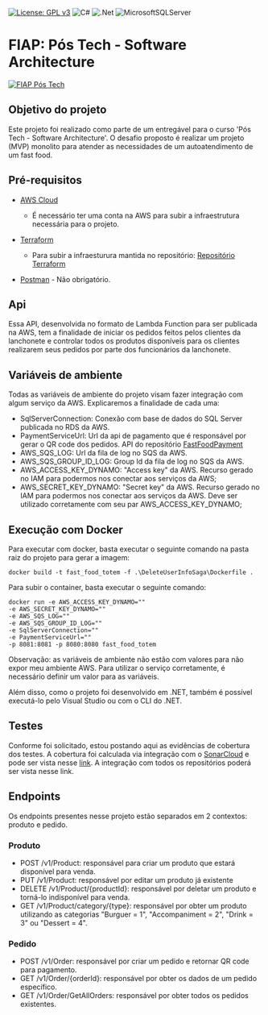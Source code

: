 [![License: GPL v3](https://img.shields.io/badge/License-GPLv3-blue.svg)](https://www.gnu.org/licenses/gpl-3.0)
![C#](https://img.shields.io/badge/c%23-%23239120.svg?style=for-the-badge&logo=c-sharp&logoColor=white)
![.Net](https://img.shields.io/badge/.NET-5C2D91?style=for-the-badge&logo=.net&logoColor=white)
![MicrosoftSQLServer](https://img.shields.io/badge/Microsoft%20SQL%20Server-CC2927?style=for-the-badge&logo=microsoft%20sql%20server&logoColor=white)

# FIAP: Pós Tech - Software Architecture

[![FIAP Pós Tech](https://postech.fiap.com.br/imgs/imgshare.png)](https://postech.fiap.com.br/?gad_source=1&gclid=Cj0KCQjwhfipBhCqARIsAH9msbmkyFZTmYIBomPCo-sGkBPLiiZYAkvTmM1Kx-QjwmYs3_NhyPKvP44aAtdZEALw_wcB)

## Objetivo do projeto
Este projeto foi realizado como parte de um entregável para o curso 'Pós Tech - Software Architecture'.
O desafio proposto é realizar um projeto (MVP) monolito para atender as necessidades de um autoatendimento de um fast food.



## Pré-requisitos
* [AWS Cloud](https://aws.amazon.com/)							
	* É necessário ter uma conta na AWS para subir a infraestrutura necessária para o projeto.
* [Terraform](https://www.terraform.io/)
	* Para subir a infraesturura mantida no repositório: [Repositório Terraform](https://github.com/TechChallengeFernandoMelim/FastFoodInfra)

* [Postman](https://www.postman.com/downloads/) - Não obrigatório.

## Api

Essa API, desenvolvida no formato de Lambda Function para ser publicada na AWS, tem a finalidade de iniciar os pedidos feitos pelos clientes da lanchonete e controlar todos os produtos disponíveis para os clientes realizarem seus pedidos por parte dos funcionários da lanchonete.

## Variáveis de ambiente
Todas as variáveis de ambiente do projeto visam fazer integração com algum serviço da AWS. Explicaremos a finalidade de cada uma:

- SqlServerConnection: Conexão com base de dados do SQL Server publicada no RDS da AWS.
- PaymentServiceUrl: Url da api de pagamento que é responsável por gerar o QR code dos pedidos. API do repositório [FastFoodPayment](https://github.com/TechChallengeFernandoMelim/FastFoodPayment)
- AWS_SQS_LOG: Url da fila de log no SQS da AWS.
- AWS_SQS_GROUP_ID_LOG: Group Id da fila de log no SQS da AWS.
- AWS_ACCESS_KEY_DYNAMO: "Access key" da AWS. Recurso gerado no IAM para podermos nos conectar aos serviços da AWS;
- AWS_SECRET_KEY_DYNAMO: "Secret key" da AWS. Recurso gerado no IAM para podermos nos conectar aos serviços da AWS. Deve ser utilizado corretamente com seu par AWS_ACCESS_KEY_DYNAMO;

## Execução com Docker

Para executar com docker, basta executar o seguinte comando na pasta raiz do projeto para gerar a imagem:

``` docker build -t fast_food_totem -f .\DeleteUserInfoSaga\Dockerfile . ```

Para subir o container, basta executar o seguinte comando:

``` 
docker run -e AWS_ACCESS_KEY_DYNAMO=""
-e AWS_SECRET_KEY_DYNAMO=""
-e AWS_SQS_LOG=""
-e AWS_SQS_GROUP_ID_LOG=""
-e SqlServerConnection=""
-e PaymentServiceUrl=""
-p 8081:8081 -p 8080:8080 fast_food_totem
```

Observação: as variáveis de ambiente não estão com valores para não expor meu ambiente AWS. Para utilizar o serviço corretamente, é necessário definir um valor para as variáveis.

Além disso, como o projeto foi desenvolvido em .NET, também é possível executá-lo pelo Visual Studio ou com o CLI do .NET.


## Testes

Conforme foi solicitado, estou postando aqui as evidências de cobertura dos testes. A cobertura foi calculada via integração com o [SonarCloud](https://sonarcloud.io/) e pode ser vista nesse [link](https://sonarcloud.io/organizations/techchallengefernandomelim/projects). A integração com todos os repositórios poderá ser vista nesse link.

## Endpoints

Os endpoints presentes nesse projeto estão separados em 2 contextos: produto e pedido.

### Produto

- POST /v1/Product: responsável para criar um produto que estará disponível para venda.
- PUT /v1/Product: responsável por editar um produto já existente
- DELETE /v1/Product/{productId}: responsável por deletar um produto e torná-lo indisponível para venda. 
- GET /v1/Product/category/{type}: responsável por obter um produto utilizando as categorias "Burguer = 1", "Accompaniment = 2", "Drink = 3" ou "Dessert = 4".

### Pedido

- POST /v1/Order: responsável por criar um pedido e retornar QR code para pagamento.
- GET /v1/Order/{orderId}: responsável por obter os dados de um pedido específico.
- GET /v1/Order/GetAllOrders: responsável por obter todos os pedidos existentes.

